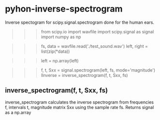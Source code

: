 # pyhon-inverse-spectrogram

Inverse spectogram for scipy.signal.spectrogram done for the human ears.

   >>> from scipy.io import wavfile
   >>> import scipy.signal as signal
   >>> import numpy as np

   >>> fs, data = wavfile.read('./test_sound.wav')
   >>> left, right = list(zip(*data))

   >>> left = np.array(left)

   >>> f, t, Sxx = signal.spectrogram(left, fs, mode='magnitude')
   >>> lInverse = inverse_spectrogram(f, t, Sxx, fs)
   


## inverse_spectrogram(f, t, Sxx, fs)
inverse_spectrogram calculates the inverse spectrogram
from frequencies f, intervals t, magnitude matrix Sxx using the sample rate fs.
Returns signal as a np.array
    